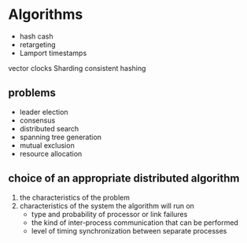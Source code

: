 # Algorithms

- hash cash
- retargeting
- Lamport timestamps

vector clocks
Sharding
consistent hashing


## problems

- leader election
- consensus
- distributed search
- spanning tree generation
- mutual exclusion
- resource allocation


## choice of an appropriate distributed algorithm 

1. the characteristics of the problem
2. characteristics of the system the algorithm will run on 
    - type and probability of processor or link failures
    - the kind of inter-process communication that can be performed
    - level of timing synchronization between separate processes
